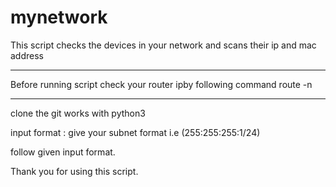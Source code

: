 # mynetwork
This script checks the devices in your network and scans their ip and mac address 

----------------------------------------------------------------------

Before running script check your router ipby following command
route -n

----------------------------------------------------------------------
clone the git
works with python3 

input format : give your subnet format i.e (255:255:255:1/24)

follow given input format.

Thank you for using this script.
